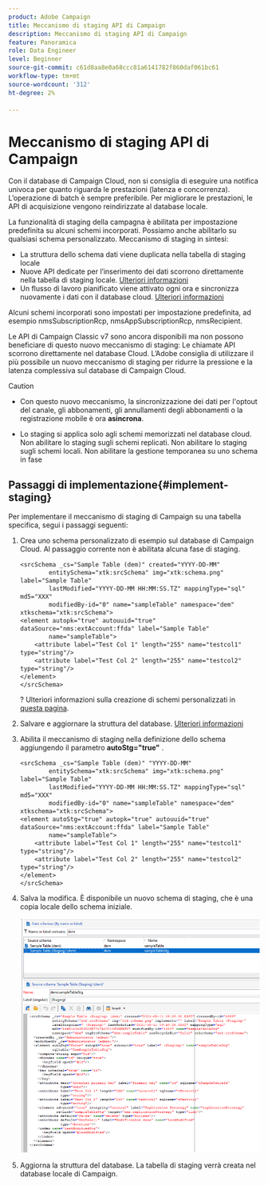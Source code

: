 ```yaml
---
product: Adobe Campaign
title: Meccanismo di staging API di Campaign
description: Meccanismo di staging API di Campaign
feature: Panoramica
role: Data Engineer
level: Beginner
source-git-commit: c61d8aa8e0a68ccc81a6141782f860daf061bc61
workflow-type: tm+mt
source-wordcount: '312'
ht-degree: 2%

---
```


# Meccanismo di staging API di Campaign

Con il database di Campaign Cloud, non si consiglia di eseguire una notifica univoca per quanto riguarda le prestazioni (latenza e concorrenza). L’operazione di batch è sempre preferibile. Per migliorare le prestazioni, le API di acquisizione vengono reindirizzate al database locale.

La funzionalità di staging della campagna è abilitata per impostazione predefinita su alcuni schemi incorporati. Possiamo anche abilitarlo su qualsiasi schema personalizzato. Meccanismo di staging in sintesi:

* La struttura dello schema dati viene duplicata nella tabella di staging locale
* Nuove API dedicate per l’inserimento dei dati scorrono direttamente nella tabella di staging locale. [Ulteriori informazioni](new-apis.md)
* Un flusso di lavoro pianificato viene attivato ogni ora e sincronizza nuovamente i dati con il database cloud. [Ulteriori informazioni](../config/replication.md)

Alcuni schemi incorporati sono impostati per impostazione predefinita, ad esempio nmsSubscriptionRcp, nmsAppSubscriptionRcp, nmsRecipient.

Le API di Campaign Classic v7 sono ancora disponibili ma non possono beneficiare di questo nuovo meccanismo di staging: Le chiamate API scorrono direttamente nel database Cloud. L’Adobe consiglia di utilizzare il più possibile un nuovo meccanismo di staging per ridurre la pressione e la latenza complessiva sul database di Campaign Cloud.

>[!CAUTION]
>
>* Con questo nuovo meccanismo, la sincronizzazione dei dati per l&#39;optout del canale, gli abbonamenti, gli annullamenti degli abbonamenti o la registrazione mobile è ora **asincrona**.
   >
   >
* Lo staging si applica solo agli schemi memorizzati nel database cloud. Non abilitare lo staging sugli schemi replicati. Non abilitare lo staging sugli schemi locali. Non abilitare la gestione temporanea su uno schema in fase

>



## Passaggi di implementazione{#implement-staging}

Per implementare il meccanismo di staging di Campaign su una tabella specifica, segui i passaggi seguenti:

1. Crea uno schema personalizzato di esempio sul database di Campaign Cloud. Al passaggio corrente non è abilitata alcuna fase di staging.

   ```
   <srcSchema _cs="Sample Table (dem)" created="YYYY-DD-MM"
           entitySchema="xtk:srcSchema" img="xtk:schema.png" label="Sample Table"
           lastModified="YYYY-DD-MM HH:MM:SS.TZ" mappingType="sql" md5="XXX"
           modifiedBy-id="0" name="sampleTable" namespace="dem" xtkschema="xtk:srcSchema">
   <element autopk="true" autouuid="true" dataSource="nms:extAccount:ffda" label="Sample Table"
           name="sampleTable">
       <attribute label="Test Col 1" length="255" name="testcol1" type="string"/>
       <attribute label="Test Col 2" length="255" name="testcol2" type="string"/>
   </element>
   </srcSchema>
   ```

   ? Ulteriori informazioni sulla creazione di schemi personalizzati in [questa pagina](create-schema.md).

1. Salvare e aggiornare la struttura del database.  [Ulteriori informazioni](update-database-structure.md)

1. Abilita il meccanismo di staging nella definizione dello schema aggiungendo il parametro **autoStg=&quot;true&quot;** .

   ```
   <srcSchema _cs="Sample Table (dem)" "YYYY-DD-MM"
           entitySchema="xtk:srcSchema" img="xtk:schema.png" label="Sample Table"
           lastModified="YYYY-DD-MM HH:MM:SS.TZ" mappingType="sql" md5="XXX"
           modifiedBy-id="0" name="sampleTable" namespace="dem" xtkschema="xtk:srcSchema">
   <element autoStg="true" autopk="true" autouuid="true" dataSource="nms:extAccount:ffda" label="Sample Table"
           name="sampleTable">
       <attribute label="Test Col 1" length="255" name="testcol1" type="string"/>
       <attribute label="Test Col 2" length="255" name="testcol2" type="string"/>
   </element>
   </srcSchema>
   ```

1. Salva la modifica. È disponibile un nuovo schema di staging, che è una copia locale dello schema iniziale.

   ![](assets/staging-mechanism.png)

1. Aggiorna la struttura del database. La tabella di staging verrà creata nel database locale di Campaign.
